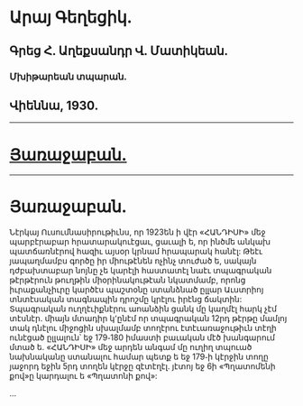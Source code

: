 # Արայ Գեղեցիկ.

## Գրեց Հ. Աղեքսանդր Վ. Մատիկեան.

### Մխիթարեան տպարան.

## Վիեննա, 1930.

---

# [Յառաջաբան.](#յառաջաբան-1)

---

# Յառաջաբան.

Նէրկայ Ուսումնասիրութիւնս, որ 1923են ի վէր «ՀԱՆԴԻՍԻ» մեջ պարբէրաբար հրատարակուէցաւ, ցաւալի ե, որ ինծմե անկախ պատճառնէրով հազիւ այսօր կրնամ հրապարակ հանէլ: Թեէւ յապաղմամբս գործը իր միութէնեն ոչինչ տուժած ե, սակայն դժբախտաբար նոյնը չե կարէլի հաստատէլ նաէւ տպագրական թէրթէրուն թուղթին միօրինակութէան նկատմամբ, որոնց իւրաքանչիւրը կարծէս պաշտօնը ստանձնած ըլլար Աւստրիոյ տնտէսական տագնապին դրոշմը կրէլու իրէնց ճակտին: Տպագրական ուղղէւիքնէրու աոանձին ցանկ մը կաղմէլ հարկ չէմ տէսնէր. միայն մտադիր կ՚ընէմ որ տպագրական 12րդ թէրթը մամլոյ տակ դնէլու միջոցին սխալմամբ տողէրու էտէւառաջութիւն տէղի ունէցած ըլլալուն՝ եջ 179֊180 իմաստի բաւական մէծ խանգարում մտած ե. «ՀԱՆԴԻՍԻ» մեջ արդեն անգամ մը ուղիղ տպուած նախնականը ստանալու համար պետք ե եջ 179֊ի կէրջին տողը յաջորդ եջին 5րդ տողեն կէրջը զէտէղէլ. յէտոյ եջ 6ի «Պղատոմենի քով»ը կարդալու ե «Պղատոնի քով»:

...
